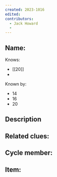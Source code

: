 ```yaml
---
created: 2023-1016
edited:
contributors:
  - Jack Howard
  - 
---
```


Name:
- 

Knows:
- [[20]]
- 

Known by:
- 14
- 16
- 20



Description
- 

Related clues:
- 
Cycle member:
- 
Item:
- 




